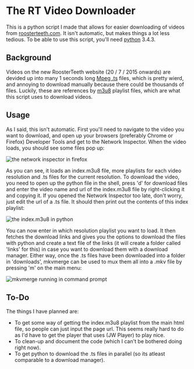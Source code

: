 # The RT Video Downloader
This is a python script I made that allows for easier downloading of videos from <a href="http://roosterteeth.com">roosterteeth.com</a>. It isn't automatic, but makes things a lot less tedious. To be able to use this script, you'll need <a href="https://www.python.org/">python</a> 3.4.3.
<h2>Background</h2>
Videos on the new RoosterTeeth website (20 / 7 / 2015 onwards) are devided up into many 1 seconds long <a href="https://en.wikipedia.org/wiki/MPEG_transport_stream">Mpeg .ts</a> files, which is pretty wierd, and annoying to download manually because there could be thousands of files. Luckily, these are references by <a href="https://en.wikipedia.org/wiki/M3U">m3u8</a> playlist files, which are what this script uses to download videos.
<h2>Usage</h2>
As I said, this isn't automatic. First you'll need to navigate to the video you want to download, and open up your browsers (preferably Chrome or Firefox) Developer Tools and get to the Network Inspector. When the video loads, you should see some files pop up:

![the network inspector in firefox](https://cloud.githubusercontent.com/assets/13566135/8977294/dca8a832-36eb-11e5-8634-393ca670a0bc.png)

As you can see, it loads an index.m3u8 file, more playlists for each video resolution and .ts files for the current resolution. To download the video, you need to open up the python file in the shell, press 'd' for download files and enter the video name and url of the index.m3u8 file by right-clicking it and copying it. If you opened the Network Inspector too late, don't worry, just edit the url of a .ts file. It should then print out the contents of this index playlist:

![the index.m3u8 in python](https://cloud.githubusercontent.com/assets/13566135/8977656/3068e8ee-36ef-11e5-9411-331119d0365d.png)

You can now enter in which resolution playlist you want to load. It then fetches the download links and gives you the options to download the files with python and create a text file of the links (it will create a folder called 'links' for this) in case you want to download them with a download manager. Either way, once the .ts files have been downloaded into a folder in 'downloads', mkvmerge can be used to mux them all into a .mkv file by pressing 'm' on the main menu:

![mkvmerge running in command prompt](https://cloud.githubusercontent.com/assets/13566135/8977947/ca7e3194-36f1-11e5-937c-861846592bcc.png)

<h2>To-Do</h2>

The things I have planned are:

<ul>
<li>To get some way of getting the index.m3u8 playlist from the main html file, so people can just input the page url. This seems really hard to do as I'd have to get the player that uses (JW Player) to play nice.</li>
<li>To clean-up and document the code (which I can't be bothered doing right now).</li>
<li>To get python to download the .ts files in parallel (so its atleast comparable to a download manager).</li>
</ul>
